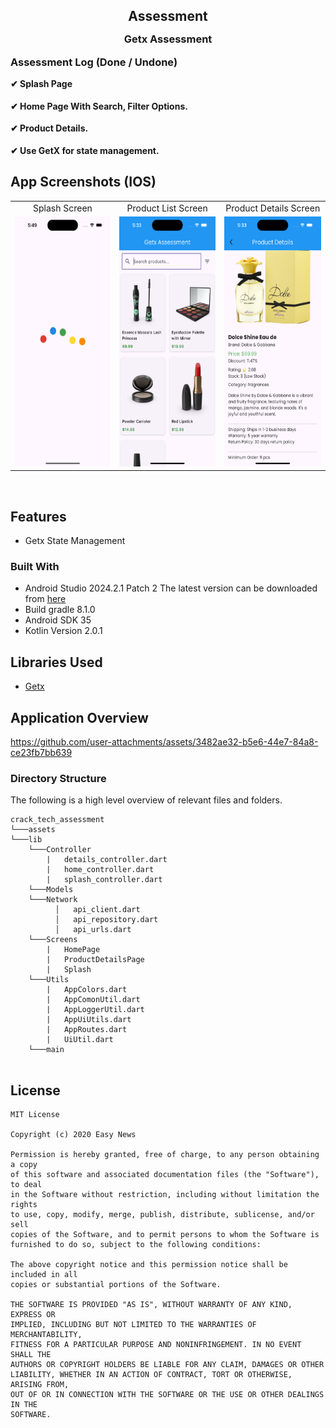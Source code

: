 <h2 style="margin-bottom: 0;" align="center">Assessment</h2>

<p align="center">
<h3 style="margin-top: 0;" align="center">Getx Assessment</h3>
</p>

<p align="start">
<h3 style="margin-top: 0;" align="start">Assessment Log (Done / Undone)</h3>
<h4 style="margin-top: 0;" align="start">✔ Splash Page</h4>  
<h4 style="margin-top: 0;" align="start">✔ Home Page With Search, Filter Options.</h4>
<h4 style="margin-top: 0;" align="start">✔ Product Details.</h4> 
<h4 style="margin-top: 0;" align="start">✔ Use GetX for state management.</h4> 

</p>
	
## App Screenshots (IOS)
<table>
  <tr>
     <td align="center">Splash Screen</td>
     <td align="center">Product List Screen</td>
     <td align="center">Product Details Screen</td>
  </tr>
  <tr>
    <td valign="top"><img src="https://github.com/emondd4/getx_assesment/blob/master/resources/splash.png" height="400" width="200"></td>
    <td valign="top"><img src="https://github.com/emondd4/getx_assesment/blob/master/resources/home.png" height="400" width="200"></td>
    <td valign="top"><img src="https://github.com/emondd4/getx_assesment/blob/master/resources/details.png" height="400" width="200"></td>
  </tr>
 </table>
 <br>

## Features

* Getx State Management

### Built With

* Android Studio 2024.2.1 Patch 2 The latest version can be downloaded from [here](https://developer.android.com/studio/)
* Build gradle 8.1.0
* Android SDK 35
* Kotlin Version 2.0.1

## Libraries Used
* [Getx](https://pub.dev/packages/get)

## Application Overview






https://github.com/user-attachments/assets/3482ae32-b5e6-44e7-84a8-ce23fb7bb639






### Directory Structure

The following is a high level overview of relevant files and folders.

```
crack_tech_assessment
└───assets
└───lib
    └───Controller
        |   details_controller.dart
        |   home_controller.dart
        |   splash_controller.dart
    └───Models
    └───Network
          │   api_client.dart
          │   api_repository.dart
          │   api_urls.dart
    └───Screens
        |   HomePage
        |   ProductDetailsPage
        |   Splash
    └───Utils
        |   AppColors.dart
        |   AppComonUtil.dart
        |   AppLoggerUtil.dart
        |   AppUiUtils.dart
        |   AppRoutes.dart
        |   UiUtil.dart
    └───main
                            
```

## License
```
MIT License

Copyright (c) 2020 Easy News

Permission is hereby granted, free of charge, to any person obtaining a copy
of this software and associated documentation files (the "Software"), to deal
in the Software without restriction, including without limitation the rights
to use, copy, modify, merge, publish, distribute, sublicense, and/or sell
copies of the Software, and to permit persons to whom the Software is
furnished to do so, subject to the following conditions:

The above copyright notice and this permission notice shall be included in all
copies or substantial portions of the Software.

THE SOFTWARE IS PROVIDED "AS IS", WITHOUT WARRANTY OF ANY KIND, EXPRESS OR
IMPLIED, INCLUDING BUT NOT LIMITED TO THE WARRANTIES OF MERCHANTABILITY,
FITNESS FOR A PARTICULAR PURPOSE AND NONINFRINGEMENT. IN NO EVENT SHALL THE
AUTHORS OR COPYRIGHT HOLDERS BE LIABLE FOR ANY CLAIM, DAMAGES OR OTHER
LIABILITY, WHETHER IN AN ACTION OF CONTRACT, TORT OR OTHERWISE, ARISING FROM,
OUT OF OR IN CONNECTION WITH THE SOFTWARE OR THE USE OR OTHER DEALINGS IN THE
SOFTWARE.
```


